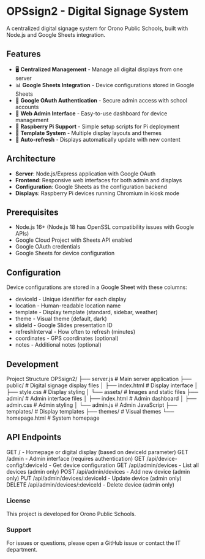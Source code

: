 # OPSsign2 - Digital Signage System

A centralized digital signage system for Orono Public Schools, built with Node.js and Google Sheets integration.

## Features

- 🖥️ **Centralized Management** - Manage all digital displays from one server
- 📊 **Google Sheets Integration** - Device configurations stored in Google Sheets
- 🔐 **Google OAuth Authentication** - Secure admin access with school accounts
- 📱 **Web Admin Interface** - Easy-to-use dashboard for device management
- 🥧 **Raspberry Pi Support** - Simple setup scripts for Pi deployment
- 🎨 **Template System** - Multiple display layouts and themes
- 🔄 **Auto-refresh** - Displays automatically update with new content

## Architecture

- **Server**: Node.js/Express application with Google OAuth
- **Frontend**: Responsive web interfaces for both admin and displays
- **Configuration**: Google Sheets as the configuration backend
- **Displays**: Raspberry Pi devices running Chromium in kiosk mode

## Prerequisites

- Node.js 16+ (Node.js 18 has OpenSSL compatibility issues with Google APIs)
- Google Cloud Project with Sheets API enabled
- Google OAuth credentials
- Google Sheets for device configuration

## Configuration
Device configurations are stored in a Google Sheet with these columns:

* deviceId - Unique identifier for each display
* location - Human-readable location name
* template - Display template (standard, sidebar, weather)
* theme - Visual theme (default, dark)
* slideId - Google Slides presentation ID
* refreshInterval - How often to refresh (minutes)
* coordinates - GPS coordinates (optional)
* notes - Additional notes (optional)

## Development
Project Structure
OPSsign2/
├── server.js              # Main server application
├── public/                # Digital signage display files
│   ├── index.html         # Display interface
│   ├── style.css          # Display styling
│   └── assets/            # Images and static files
├── admin/                 # Admin interface files
│   ├── index.html         # Admin dashboard
│   ├── admin.css          # Admin styling
│   └── admin.js           # Admin JavaScript
├── templates/             # Display templates
├── themes/                # Visual themes
└── homepage.html          # System homepage

## API Endpoints

GET / - Homepage or digital display (based on deviceId parameter)
GET /admin - Admin interface (requires authentication)
GET /api/device-config/:deviceId - Get device configuration
GET /api/admin/devices - List all devices (admin only)
POST /api/admin/devices - Add new device (admin only)
PUT /api/admin/devices/:deviceId - Update device (admin only)
DELETE /api/admin/devices/:deviceId - Delete device (admin only)

### License
This project is developed for Orono Public Schools.

### Support
For issues or questions, please open a GitHub issue or contact the IT department.
